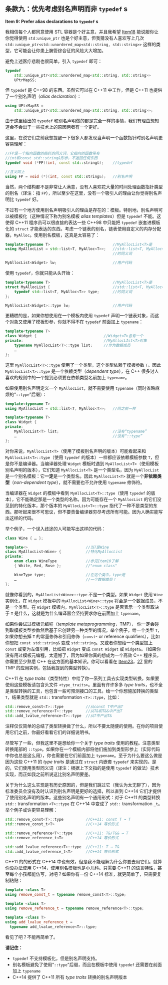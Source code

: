 ## 条款九：优先考虑别名声明而非 `typedef` s

**Item 9: Prefer alias declarations to `typedef` s**

我相信每个人都同意使用 STL 容器是个好主意，并且我希望 [Item18](../4.SmartPointers/item18.md) 能说服你让你觉得使用 `std:unique_ptr` 也是个好主意，但我猜没有人喜欢写上几次 `std::unique_ptr<std::unordered_map<std::string, std::string>>` 这样的类型，它可能会让你患上腕管综合征的风险大大增加。

避免上述医疗悲剧也很简单，引入 `typedef` 即可：

````cpp
typedef
    std::unique_ptr<std::unordered_map<std::string, std::string>>
    UPtrMapSS; 
````

但 `typedef` 是 C++98 的东西。虽然它可以在 C++11 中工作，但是 C++11 也提供了一个别名声明（*alias declaration*）：

````cpp
using UPtrMapSS =
    std::unique_ptr<std::unordered_map<std::string, std::string>>;
````

由于这里给出的 `typedef` 和别名声明做的都是完全一样的事情，我们有理由想知道会不会出于一些技术上的原因两者有一个更好。

这里，在说它们之前我想提醒一下很多人都发现当声明一个函数指针时别名声明更容易理解：

````cpp
//FP是一个指向函数的指针的同义词，它指向的函数带有
//int和const std::string&形参，不返回任何东西
typedef void (*FP)(int, const std::string&);    //typedef

//含义同上
using FP = void (*)(int, const std::string&);   //别名声明
````

当然，两个结构都不是非常让人满意，没有人喜欢花大量的时间处理函数指针类型的别名（译注：指 `FP`），所以至少在这里，没有一个吸引人的理由让你觉得别名声明比 `typedef` 好。

不过有一个地方使用别名声明吸引人的理由是存在的：模板。特别地，别名声明可以被模板化（这种情况下称为别名模板 *alias template*s）但是 `typedef` 不能。这使得 C++11 程序员可以很直接的表达一些 C++98 中只能把 `typedef` 嵌套进模板化的 `struct` 才能表达的东西。考虑一个链表的别名，链表使用自定义的内存分配器，`MyAlloc`。使用别名模板，这真是太容易了：

````cpp
template<typename T>                            //MyAllocList<T>是
using MyAllocList = std::list<T, MyAlloc<T>>;   //std::list<T, MyAlloc<T>>
                                                //的同义词

MyAllocList<Widget> lw;                         //用户代码
````

使用 `typedef`，你就只能从头开始：

````cpp
template<typename T>                            //MyAllocList<T>是
struct MyAllocList {                            //std::list<T, MyAlloc<T>>
    typedef std::list<T, MyAlloc<T>> type;      //的同义词  
};

MyAllocList<Widget>::type lw;                   //用户代码
````

更糟糕的是，如果你想使用在一个模板内使用 `typedef` 声明一个链表对象，而这个对象又使用了模板形参，你就不得不在 `typedef` 前面加上 `typename`：

````cpp
template<typename T>
class Widget {                              //Widget<T>含有一个
private:                                    //MyAllocLIst<T>对象
    typename MyAllocList<T>::type list;     //作为数据成员
    …
}; 
````

这里 `MyAllocList<T>::type` 使用了一个类型，这个类型依赖于模板参数 `T`。因此 `MyAllocList<T>::type` 是一个依赖类型（*dependent type*），在 C++ 很多讨人喜欢的规则中的一个提到必须要在依赖类型名前加上 `typename`。

如果使用别名声明定义一个 `MyAllocList`，就不需要使用 `typename`（同时省略麻烦的“`::type`”后缀）：

````cpp
template<typename T> 
using MyAllocList = std::list<T, MyAlloc<T>>;   //同之前一样

template<typename T> 
class Widget {
private:
    MyAllocList<T> list;                        //没有“typename”
    …                                           //没有“::type”
};
````

对你来说，`MyAllocList<T>`（使用了模板别名声明的版本）可能看起来和 `MyAllocList<T>::type`（使用 `typedef` 的版本）一样都应该依赖模板参数 `T`，但是你不是编译器。当编译器处理 `Widget` 模板时遇到 `MyAllocList<T>`（使用模板别名声明的版本），它们知道 `MyAllocList<T>` 是一个类型名，因为 `MyAllocList` 是一个别名模板：它**一定**是一个类型名。因此 `MyAllocList<T>` 就是一个**非依赖类型**（*non-dependent type*），就不需要也不允许使用 `typename` 修饰符。

当编译器在 `Widget` 的模板中看到 `MyAllocList<T>::type`（使用 `typedef` 的版本），它不能确定那是一个类型的名称。因为可能存在一个 `MyAllocList` 的它们没见到的特化版本，那个版本的 `MyAllocList<T>::type` 指代了一种不是类型的东西。那听起来很不可思议，但不要责备编译器穷尽考虑所有可能。因为人确实能写出这样的代码。

举个例子，一个误入歧途的人可能写出这样的代码：

````cpp
class Wine { … };

template<>                          //当T是Wine
class MyAllocList<Wine> {           //特化MyAllocList
private:  
    enum class WineType             //参见Item10了解  
    { White, Red, Rose };           //"enum class"

    WineType type;                  //在这个类中，type是
    …                               //一个数据成员！
};
````

就像你看到的，`MyAllocList<Wine>::type` 不是一个类型。如果 `Widget` 使用 `Wine` 实例化，在 `Widget` 模板中的 `MyAllocList<Wine>::type` 将会是一个数据成员，不是一个类型。在 `Widget` 模板内，`MyAllocList<T>::type` 是否表示一个类型取决于 `T` 是什么，这就是为什么编译器会坚持要求你在前面加上 `typename`。

如果你尝试过模板元编程（*template metaprogramming*，TMP）， 你一定会碰到取模板类型参数然后基于它创建另一种类型的情况。举个例子，给一个类型 `T`，如果你想去掉 `T` 的常量修饰和引用修饰（`const`- or reference qualifiers），比如你想把 `const std::string&` 变成 `std::string`。又或者你想给一个类型加上 `const` 或变为左值引用，比如把 `Widget` 变成 `const Widget` 或 `Widget&`。（如果你没有用过模板元编程，太遗憾了，因为如果你真的想成为一个高效 C++ 程序员，你需要至少熟悉 C++ 在这方面的基本知识。你可以看看在 [Item23](../5.RRefMovSemPerfForw/item23.md)，[27](../5.RRefMovSemPerfForw/item27.md) 里的 TMP 的应用实例，包括我提到的类型转换）。

C++11 在 *type traits*（类型特性）中给了你一系列工具去实现类型转换，如果要使用这些模板请包含头文件 `<type_traits>`。里面有许许多多 *type traits*，也不全是类型转换的工具，也包含一些可预测接口的工具。给一个你想施加转换的类型 `T`，结果类型就是 `std::` transformation `<T>::type`，比如：

````cpp
std::remove_const<T>::type          //从const T中产出T
std::remove_reference<T>::type      //从T&和T&&中产出T
std::add_lvalue_reference<T>::type  //从T中产出T&
````

注释仅仅简单的总结了类型转换做了什么，所以不要太随便的使用。在你的项目使用它们之前，你最好看看它们的详细说明书。

尽管写了一些，但我这里不是想给你一个关于 *type traits* 使用的教程。注意类型转换尾部的 `::type`。如果你在一个模板内部将他们施加到类型形参上（实际代码中你也总是这么用），你也需要在它们前面加上 `typename`。至于为什么要这么做是因为这些 C++11 的 *type traits* 是通过在 `struct` 内嵌套 `typedef` 来实现的。是的，它们使用类型同义词（译注：根据上下文指的是使用 `typedef` 的做法）技术实现，而正如我之前所说这比别名声明要差。

关于为什么这么实现是有历史原因的，但是我们跳过它（我认为太无聊了），因为标准委员会没有及时认识到别名声明是更好的选择，所以直到 C++14 它们才提供了使用别名声明的版本。这些别名声明有一个通用形式：对于 C++11 的类型转换 `std::` transformation `<T>::type` 在 C++14 中变成了 `std::` transformation `_t`。举个例子或许更容易理解：

````cpp
std::remove_const<T>::type          //C++11: const T → T 
std::remove_const_t<T>              //C++14 等价形式

std::remove_reference<T>::type      //C++11: T&/T&& → T 
std::remove_reference_t<T>          //C++14 等价形式

std::add_lvalue_reference<T>::type  //C++11: T → T& 
std::add_lvalue_reference_t<T>      //C++14 等价形式
````

C++11 的的形式在 C++14 中也有效，但是我不能理解为什么你要去用它们。就算你没办法使用 C++14，使用别名模板也是小儿科。只需要 C++11 的语言特性，甚至每个小孩都能仿写，对吧？如果你有一份 C++14 标准，就更简单了，只需要复制粘贴：

````cpp
template <class T> 
using remove_const_t = typename remove_const<T>::type;

template <class T> 
using remove_reference_t = typename remove_reference<T>::type;

template <class T> 
using add_lvalue_reference_t =
  typename add_lvalue_reference<T>::type; 
````

看见了吧？不能再简单了。

**请记住：**

+ `typedef` 不支持模板化，但是别名声明支持。
+ 别名模板避免了使用“`::type`”后缀，而且在模板中使用 `typedef` 还需要在前面加上 `typename`
+ C++14 提供了 C++11 所有 *type traits* 转换的别名声明版本
